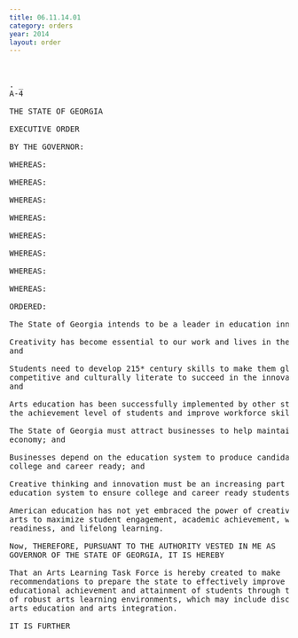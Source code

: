```yaml
---
title: 06.11.14.01
category: orders
year: 2014
layout: order
---
```


<pre> 

. _
A-4

THE STATE OF GEORGIA

EXECUTIVE ORDER

BY THE GOVERNOR:

WHEREAS:

WHEREAS:

WHEREAS:

WHEREAS:

WHEREAS:

WHEREAS:

WHEREAS:

WHEREAS:

ORDERED:

The State of Georgia intends to be a leader in education innovation; and

Creativity has become essential to our work and lives in the 215* century;
and

Students need to develop 215* century skills to make them globally
competitive and culturally literate to succeed in the innovation economy;
and

Arts education has been successfully implemented by other states to raise
the achievement level of students and improve workforce skills; and

The State of Georgia must attract businesses to help maintain its vibrant
economy; and

Businesses depend on the education system to produce candidates that are
college and career ready; and

Creative thinking and innovation must be an increasing part of our
education system to ensure college and career ready students; and

American education has not yet embraced the power of creativity and the
arts to maximize student engagement, academic achievement, workforce
readiness, and lifelong learning.

Now, THEREFORE, PURSUANT TO THE AUTHORITY VESTED IN ME AS
GOVERNOR OF THE STATE OF GEORGIA, IT IS HEREBY

That an Arts Learning Task Force is hereby created to make
recommendations to prepare the state to effectively improve the
educational achievement and attainment of students through the creation
of robust arts learning environments, which may include discipline~based
arts education and arts integration.

IT IS FURTHER

</pre>
